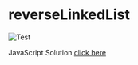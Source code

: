 # reverseLinkedList

![Test](https://github.com/banevare/Reverse-Linked-List/workflows/Test/badge.svg)

JavaScript Solution [click here](http://banevare.github.io/reverseList.html)
